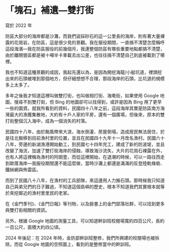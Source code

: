 # 「塊石」補遺—雙打街

寫於 2022 年

防區大部分的海岸都是沙灘，而我們盜採砂石的這一公里長的海岸，則有著大量裸露的花崗岩，在防區，這是很少見的景觀。我在服役期間，一直搞不清楚怎麼稱呼這段海濱—我在防區服役的前幾個月，我連整個防區有哪些重要地點都搞不清楚，由於離開營區都是被十噸半卡車載去出公差，也往往搞不清楚自己到底被載到了哪裡。

我也不知道這種景觀的成因，我起先還以為，是因為開挖海龍/小艇坑道，裡頭挖出來的石頭被堆到那個地方，但仔細想想不合理，那段海岸的石頭，比坑道的規模多上太多了。

多年之後我才知道這裡叫做雙打街，也叫做相打街、海墘街，如果使用 Google 地圖，搜尋不到雙打街，但 Bing 的地圖卻可以找得到，或許是因為 Bing 用了更早一些的圖資。就我所看到的資料，民國四十八年之前，這段海岸其實是防區南方海灣最大的漁獲集散地，大約有十戶人家的平房，還有一個廣場，但後來，原本的雙打街整個沉入海中，成為一個消失的村落。

民國四十八年，由於颱風帶來大浪，海水倒灌、房屋倒塌，造成居民無法居住，於是往北搬移到目前漁村里的位置，並且在民國四十九年十一月改名漁村。民國六十八年，旁邊的新湖漁港開始動工，到民國七十四年完工，建成了新的防波堤，並且改變了海流，加速了雙打街海岸的侵蝕，導致海沙流失，大片的花崗石裸露在外，也有人將這裡稱為漁村的阿朗壹，而從這裡開始，在退潮的時候，可以一路往西走到歐厝海岸—我服役期間還不能這麼做，當時沙灘上都還是滿滿的反登陸軌條砦、鐵絲網與佈雷區。

而到了民國八十八年，在漁村的工兵部隊，來這邊用人力搬石頭。那時候我只知道自己與弟兄們的日子難過，不知道這個島嶼的歷史，根本不知道我們其實根本就等於來挖鄰近的漁村里里民的老家。

在《金門季刊》、《金門日報》等刊物，以及臉書上的金門部落社群，可以找到更多與雙打街相關的資訊。

另外，根據 Google 地圖的測量工具，可以知道幹訓班校閱場寬約四百公尺，長約一百公尺，面積大約四公頃。

2024 年後記：在 2024 年時，金防部幹訓班整修，我們所興建的校閱場也被拆除。而從 Google 地圖的空照圖上，看到的是整修當中的幹訓班。
